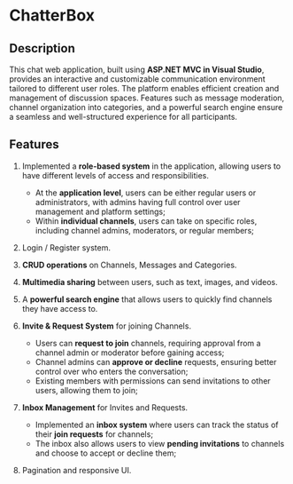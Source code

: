 # ChatterBox

## Description

This chat web application, built using **ASP.NET MVC in Visual Studio**, provides an interactive and customizable communication environment tailored to different user roles. The platform enables efficient creation and management of discussion spaces. Features such as message moderation, channel organization into categories, and a powerful search engine ensure a seamless and well-structured experience for all participants.

## Features

1. Implemented a **role-based system** in the application, allowing users to have different levels of access and responsibilities.

    - At the **application level**, users can be either regular users or administrators, with admins having full control over user management and platform settings;
    - Within **individual channels**, users can take on specific roles, including channel admins, moderators, or regular members;

2. Login / Register system.
   
3. **CRUD operations** on Channels, Messages and Categories.

4. **Multimedia sharing** between users, such as text, images, and videos.

5. A **powerful search engine** that allows users to quickly find channels they have access to.

6. **Invite & Request System** for joining Channels.

    - Users can **request to join** channels, requiring approval from a channel admin or moderator before gaining access;
    - Channel admins can **approve or decline** requests, ensuring better control over who enters the conversation;
    - Existing members with permissions can send invitations to other users, allowing them to join;

7. **Inbox Management** for Invites and Requests.

   - Implemented an **inbox system** where users can track the status of their **join requests** for channels;
   - The inbox also allows users to view **pending invitations** to channels and choose to accept or decline them;

8. Pagination and responsive UI.
